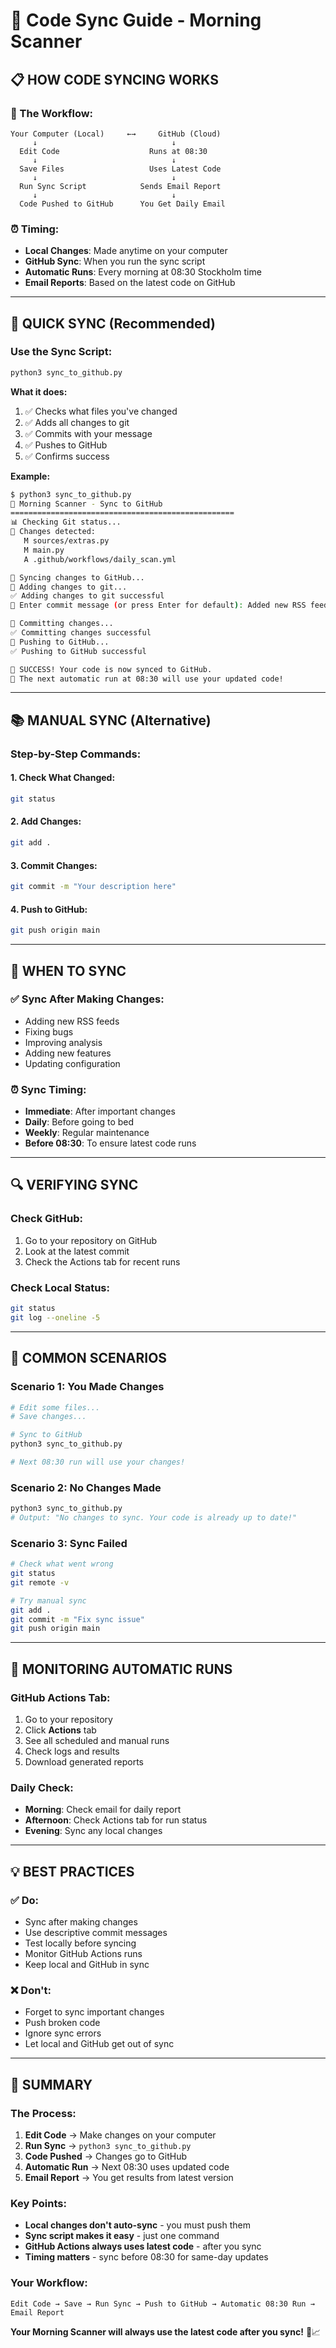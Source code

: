 # 🔄 Code Sync Guide - Morning Scanner

## 📋 **HOW CODE SYNCING WORKS**

### **🔄 The Workflow:**

```
Your Computer (Local)     ←→     GitHub (Cloud)
     ↓                              ↓
  Edit Code                    Runs at 08:30
     ↓                              ↓
  Save Files                   Uses Latest Code
     ↓                              ↓
  Run Sync Script            Sends Email Report
     ↓                              ↓
  Code Pushed to GitHub      You Get Daily Email
```

### **⏰ Timing:**
- **Local Changes**: Made anytime on your computer
- **GitHub Sync**: When you run the sync script
- **Automatic Runs**: Every morning at 08:30 Stockholm time
- **Email Reports**: Based on the latest code on GitHub

---

## 🚀 **QUICK SYNC (Recommended)**

### **Use the Sync Script:**
```bash
python3 sync_to_github.py
```

**What it does:**
1. ✅ Checks what files you've changed
2. ✅ Adds all changes to git
3. ✅ Commits with your message
4. ✅ Pushes to GitHub
5. ✅ Confirms success

**Example:**
```bash
$ python3 sync_to_github.py
🚀 Morning Scanner - Sync to GitHub
==================================================
📊 Checking Git status...
📝 Changes detected:
   M sources/extras.py
   M main.py
   A .github/workflows/daily_scan.yml

🔄 Syncing changes to GitHub...
🔄 Adding changes to git...
✅ Adding changes to git successful
💬 Enter commit message (or press Enter for default): Added new RSS feeds

🔄 Committing changes...
✅ Committing changes successful
🔄 Pushing to GitHub...
✅ Pushing to GitHub successful

🎉 SUCCESS! Your code is now synced to GitHub.
📅 The next automatic run at 08:30 will use your updated code!
```

---

## 📚 **MANUAL SYNC (Alternative)**

### **Step-by-Step Commands:**

#### **1. Check What Changed:**
```bash
git status
```

#### **2. Add Changes:**
```bash
git add .
```

#### **3. Commit Changes:**
```bash
git commit -m "Your description here"
```

#### **4. Push to GitHub:**
```bash
git push origin main
```

---

## 🎯 **WHEN TO SYNC**

### **✅ Sync After Making Changes:**
- Adding new RSS feeds
- Fixing bugs
- Improving analysis
- Adding new features
- Updating configuration

### **⏰ Sync Timing:**
- **Immediate**: After important changes
- **Daily**: Before going to bed
- **Weekly**: Regular maintenance
- **Before 08:30**: To ensure latest code runs

---

## 🔍 **VERIFYING SYNC**

### **Check GitHub:**
1. Go to your repository on GitHub
2. Look at the latest commit
3. Check the Actions tab for recent runs

### **Check Local Status:**
```bash
git status
git log --oneline -5
```

---

## 🚨 **COMMON SCENARIOS**

### **Scenario 1: You Made Changes**
```bash
# Edit some files...
# Save changes...

# Sync to GitHub
python3 sync_to_github.py

# Next 08:30 run will use your changes!
```

### **Scenario 2: No Changes Made**
```bash
python3 sync_to_github.py
# Output: "No changes to sync. Your code is already up to date!"
```

### **Scenario 3: Sync Failed**
```bash
# Check what went wrong
git status
git remote -v

# Try manual sync
git add .
git commit -m "Fix sync issue"
git push origin main
```

---

## 📱 **MONITORING AUTOMATIC RUNS**

### **GitHub Actions Tab:**
1. Go to your repository
2. Click **Actions** tab
3. See all scheduled and manual runs
4. Check logs and results
5. Download generated reports

### **Daily Check:**
- **Morning**: Check email for daily report
- **Afternoon**: Check Actions tab for run status
- **Evening**: Sync any local changes

---

## 💡 **BEST PRACTICES**

### **✅ Do:**
- Sync after making changes
- Use descriptive commit messages
- Test locally before syncing
- Monitor GitHub Actions runs
- Keep local and GitHub in sync

### **❌ Don't:**
- Forget to sync important changes
- Push broken code
- Ignore sync errors
- Let local and GitHub get out of sync

---

## 🎉 **SUMMARY**

### **The Process:**
1. **Edit Code** → Make changes on your computer
2. **Run Sync** → `python3 sync_to_github.py`
3. **Code Pushed** → Changes go to GitHub
4. **Automatic Run** → Next 08:30 uses updated code
5. **Email Report** → You get results from latest version

### **Key Points:**
- **Local changes don't auto-sync** - you must push them
- **Sync script makes it easy** - just one command
- **GitHub Actions always uses latest code** - after you sync
- **Timing matters** - sync before 08:30 for same-day updates

### **Your Workflow:**
```
Edit Code → Save → Run Sync → Push to GitHub → Automatic 08:30 Run → Email Report
```

**Your Morning Scanner will always use the latest code after you sync!** 🚀📈 